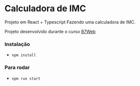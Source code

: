 # Calculadora de IMC

Projeto em React + Typescript
Fazendo uma calculadora de IMC.

Projeto desenvolvido durante o curso [B7Web](https://b7web.com.br)

### Instalação

-   `npm install`

### Para rodar

-   `npm run start`
